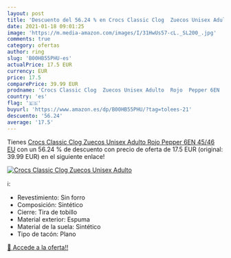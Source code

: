 ```yaml
---
layout: post
title: 'Descuento del 56.24 % en Crocs Classic Clog  Zuecos Unisex Adulto'
date: 2021-01-18 09:01:25
image: 'https://m.media-amazon.com/images/I/31HwUs57-cL._SL200_.jpg'
comments: true
category: ofertas
author: ring
slug: 'B00HB55PHU-es'
actualPrice: 17.5 EUR
currency: EUR
price: 17.5
comparePrice: 39.99 EUR
prodname: 'Crocs Classic Clog  Zuecos Unisex Adulto  Rojo  Pepper 6EN   45/46 EU'
country: 'es'
flag: '🇪🇸'
buyurl: 'https://www.amazon.es/dp/B00HB55PHU/?tag=tolees-21'
descuento: '56.24'
average: '17.5'
---
```


Tienes [Crocs Classic Clog  Zuecos Unisex Adulto  Rojo  Pepper 6EN   45/46 EU](https://www.amazon.es/dp/B00HB55PHU/?tag=tolees-21) con un 56.24 % de descuento con precio de oferta de 17.5 EUR (original: 39.99 EUR) en el siguiente enlace!

[![Crocs Classic Clog  Zuecos Unisex Adulto](https://m.media-amazon.com/images/I/31HwUs57-cL._SL200_.jpg)](https://www.amazon.es/dp/B00HB55PHU/?tag=tolees-21)

ℹ️:

- Revestimiento: Sin forro
- Composición: Sintético
- Cierre: Tira de tobillo
- Material exterior: Espuma
- Material de la suela: Sintético
- Tipo de tacón: Plano

[🛒 Accede a la oferta!!](https://www.amazon.es/dp/B00HB55PHU/?tag=tolees-21)
